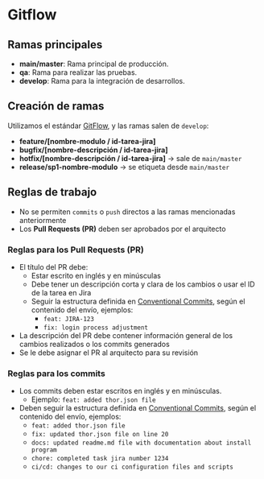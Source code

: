 # Gitflow

## Ramas principales

- **main/master**: Rama principal de producción.
- **qa**: Rama para realizar las pruebas.
- **develop**: Rama para la integración de desarrollos.

## Creación de ramas

Utilizamos el estándar [GitFlow](https://www.gitkraken.com/learn/git/git-flow), y las ramas salen de `develop`:

- **feature/[nombre-modulo / id-tarea-jira]**
- **bugfix/[nombre-descripción / id-tarea-jira]**
- **hotfix/[nombre-descripción / id-tarea-jira]** → sale de `main/master`
- **release/sp1-nombre-modulo** → se etiqueta desde `main/master`

## Reglas de trabajo

- No se permiten `commits` o `push` directos a las ramas mencionadas anteriormente
- Los **Pull Requests (PR)** deben ser aprobados por el arquitecto

### Reglas para los Pull Requests (PR)

- El título del PR debe:
  - Estar escrito en inglés y en minúsculas
  - Debe tener un descripción corta y clara de los cambios o usar el ID de la tarea en Jira
  - Seguir la estructura definida en [Conventional Commits](https://www.conventionalcommits.org/en/v1.0.0/), según el contenido del envío, ejemplos:
    - `feat: JIRA-123`
    - `fix: login process adjustment`
- La descripción del PR debe contener información general de los cambios realizados o los commits generados
- Se le debe asignar el PR al arquitecto para su revisión

### Reglas para los commits

- Los commits deben estar escritos en inglés y en minúsculas.
  - Ejemplo: `feat: added thor.json file`
- Deben seguir la estructura definida en [Conventional Commits](https://www.conventionalcommits.org/en/v1.0.0/), según el contenido del envío, ejemplos:
  - `feat: added thor.json file`
  - `fix: updated thor.json file on line 20`
  - `docs: updated readme.md file with documentation about install program`
  - `chore: completed task jira number 1234`
  - `ci/cd: changes to our ci configuration files and scripts`